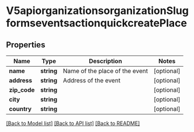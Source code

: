 # V5apiorganizationsorganizationSlugformseventsactionquickcreatePlace

## Properties
Name | Type | Description | Notes
------------ | ------------- | ------------- | -------------
**name** | **string** | Name of the place of the event | [optional] 
**address** | **string** | Address of the event | [optional] 
**zip_code** | **string** |  | [optional] 
**city** | **string** |  | [optional] 
**country** | **string** |  | [optional] 

[[Back to Model list]](../../README.md#documentation-for-models) [[Back to API list]](../../README.md#documentation-for-api-endpoints) [[Back to README]](../../README.md)

